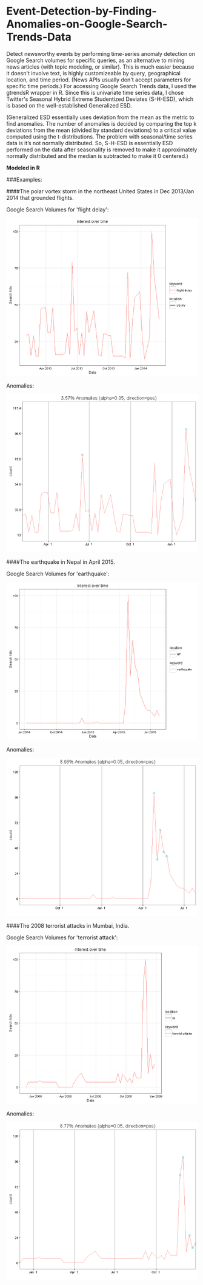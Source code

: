 # Event-Detection-by-Finding-Anomalies-on-Google-Search-Trends-Data
Detect newsworthy events by performing time-series anomaly detection on Google Search volumes for specific queries, as an alternative to mining news articles (with topic modeling, or similar). This is much easier because it doesn't involve text, is highly customizeable by query, geographical location, and time period. (News APIs usually don't accept parameters for specific time periods.) 
For accessing Google Search Trends data, I used the gtrendsR wrapper in R. Since this is univariate time series data, I chose Twitter's Seasonal Hybrid Extreme Studentized Deviates (S-H-ESD), which is based on the well-established Generalized ESD.

(Generalized ESD essentially uses deviation from the mean as the metric to find anomalies. The number of anomalies is decided by comparing the top k deviations from the mean (divided by standard deviations) to a critical value computed using the t-distributions. The problem with seasonal/time series data is it’s not normally distributed. So, S-H-ESD is essentially ESD performed on the data after seasonality is removed to make it approximately normally distributed and the median is subtracted to make it 0 centered.)

**Modeled in R**

###Examples:

####The polar vortex storm in the northeast United States in Dec 2013/Jan 2014 that grounded flights.

Google Search Volumes for 'flight delay':

![Flight Delays Trends](https://github.com/sgrvinod/Event-Detection-by-Finding-Anomalies-on-Google-Search-Trends-Data/blob/master/examples/flightdelaytrends.png?raw=true)

Anomalies:

![Flight Delays Anomalies](https://github.com/sgrvinod/Event-Detection-by-Finding-Anomalies-on-Google-Search-Trends-Data/blob/master/examples/flightdelayanomalies.png?raw=true)

####The earthquake in Nepal in April 2015.

Google Search Volumes for 'earthquake':

![Nepal Earthquake Trends](https://github.com/sgrvinod/Event-Detection-by-Finding-Anomalies-on-Google-Search-Trends-Data/blob/master/examples/nepalearthquaketrends.png?raw=true)

Anomalies:

![Nepal Earthquake Anomalies](https://github.com/sgrvinod/Event-Detection-by-Finding-Anomalies-on-Google-Search-Trends-Data/blob/master/examples/nepalearthquakeanomalies.png?raw=true)

####The 2008 terrorist attacks in Mumbai, India.

Google Search Volumes for 'terrorist attack':

![India 26/11 Trends](https://github.com/sgrvinod/Event-Detection-by-Finding-Anomalies-on-Google-Search-Trends-Data/blob/master/examples/india2611trends.png?raw=true)

Anomalies:

![India 26/11 Anomalies](https://github.com/sgrvinod/Event-Detection-by-Finding-Anomalies-on-Google-Search-Trends-Data/blob/master/examples/india2611anomalies.png?raw=true)




